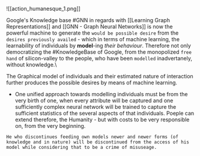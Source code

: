 ![[action_humanesque_1.png]]

Google's Knowledge base #GNN in regards with [[Learning Graph Representations]] and [[GNN - Graph Neural Networks]] is now the powerful machine to generate the `would be possible desire` from the `desires previously availed` - which in terms of machine learning, the learnability of individuals by **model**-ing _their behaviour_. 
		Therefore not only democratizing the #KnowledgeBase of Google, from the monopolized `free hand` of silicon-valley to the people, who have been `modelled` inadvertanely, without knowledge.\

The Graphical model of individuals and their estimated nature of interaction further produces the possible desires by means of machine learning. 

* One unified approach towards modelling individuals must be from the very birth of one, when every attribute will be captured and one sufficiently complex neural network will be trained to capture the sufficient statistics of the several aspects of that individuals. Poeple can extend therefore, the Humanity - but with costs to be very responsible on, from the very beginning. 
``` 
He who discontinues feeding own models newer and newer forms (of knowledge and in nature) will be discontinued from the access of his model while considering that to be a crime of misuseage.
```